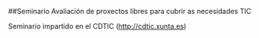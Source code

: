 ##Seminario Avaliación de proxectos libres para cubrir as necesidades TIC

Seminario impartido en el CDTIC (http://cdtic.xunta.es)

